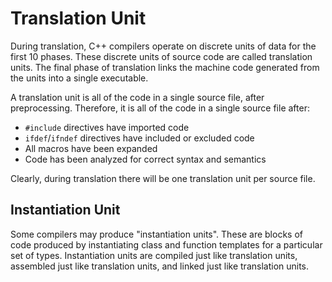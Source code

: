 # Translation Unit

During translation, C++ compilers operate on discrete units of data for the first 10 phases. These discrete units of source code are called translation units. The final phase of translation links the machine code generated from the units into a single executable.

A translation unit is all of the code in a single source file, after preprocessing. Therefore, it is all of the code in a single source file after:
* `#include` directives have imported code
* `ifdef`/`ifndef` directives have included or excluded code
* All macros have been expanded
* Code has been analyzed for correct syntax and semantics

Clearly, during translation there will be one translation unit per source file.

## Instantiation Unit

Some compilers may produce "instantiation units". These are blocks of code produced by instantiating class and function templates for a particular set of types. Instantiation units are compiled just like translation units, assembled just like translation units, and linked just like translation units.

